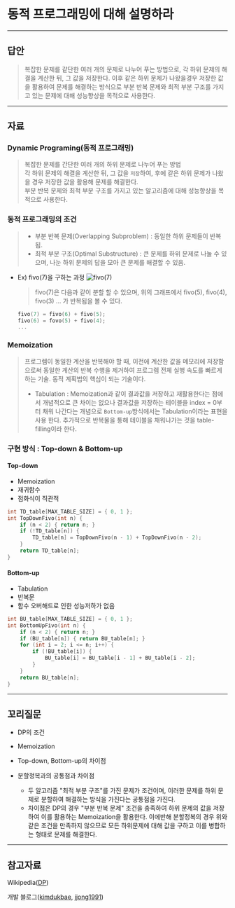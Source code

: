 # 동적 프로그래밍에 대해 설명하라

---
## 답안
> 복잡한 문제를 같단한 여러 개의 문제로 나누어 푸는 방법으로, 각 하위 문제의 해결을 계산한 뒤, 그 값을 저장한다. 이후 같은 하위 문제가 나왔을경우 저장한 값을 활용하여 문제를 해결하는 방식으로 부분 반복 문제와 최적 부분 구조를 가지고 있는 문제에 대해 성능향상을 목적으로 사용한다.
---



## 자료

### Dynamic Programing(동적 프로그래밍)
> 복잡한 문제를 간단한 여러 개의 하위 문제로 나누어 푸는 방법<br>
> 각 하위 문제의 해결을 계산한 뒤, 그 값을 `저장`하여, 후에 같은 하위 문제가 나왔을 경우 저장한 값을 활용해 문제를 해결한다.<br>
> 부분 반복 문제와 최적 부분 구조를 가지고 있는 알고리즘에 대해 성능향상을 목적으로 사용한다.

### 동적 프로그래밍의 조건
>   - 부분 반복 문제(Overlapping Subproblem) : 동일한 하위 문제들이 반복됨.<br>
>   - 최적 부분 구조(Optimal Substructure) : 큰 문제를 하위 문제로 나눌 수 있으며, 나눈 하위 문제의 답을 모아 큰 문제를 해결할 수 있음.

- Ex) fivo(7)을 구하는 과정
    ![fivo(7)](https://velog.velcdn.com/images%2Fgillog%2Fpost%2Feb96e602-b7bf-47eb-9c49-2eda8465e158%2F1231313133.png)
    > fivo(7)은 다음과 같이 분할 할 수 있으며, 위의 그래프에서 fivo(5), fivo(4), fivo(3) ... 가 반복됨을 볼 수 있다.
    ```c
    fivo(7) = fivo(6) + fivo(5);
    fivo(6) = fovo(5) + fivo(4);
    ...
    ```

### Memoization
> 프로그렘이 동일한 계산을 반복해야 할 때, 이전에 계산한 값을 메모리에 저장함으로써 동일한 계산의 반복 수행을 제거하여 프로그렘 전체 실행 속도를 빠르게 하는 기술. 동적 계획법의 핵심이 되는 기술이다.
> - Tabulation : Memoization과 같이 결과값을 저장하고 재활용한다는 점에서 개념적으로 큰 차이는 없으나 결과값을 저장하는 테이블을 index = 0부터 채워 나간다는 개념으로 `Bottom-up`방식에서는 Tabulation이라는 표현을 사용 한다. 추가적으로 반복물을 통해 테이블을 채워나가는 것을 table-filling이라 한다. 

### 구현 방식 : Top-down & Bottom-up
#### Top-down
- Memoization
- 재귀함수
- 점화식이 직관적
```c
int TD_table[MAX_TABLE_SIZE] = { 0, 1 };
int TopDownFivo(int n) {
	if (n < 2) { return n; }
	if (!TD_table[n]) {
		TD_table[n] = TopDownFivo(n - 1) + TopDownFivo(n - 2);
	}
	return TD_table[n];
}
```
#### Bottom-up
- Tabulation
- 반복문
- 함수 오버해드로 인한 성능저하가 없음
```c
int BU_table[MAX_TABLE_SIZE] = { 0, 1 };
int BottomUpFivo(int n) {
	if (n < 2) { return n; }
	if (BU_table[n]) { return BU_table[n]; }
	for (int i = 2; i <= n; i++) {
		if (!BU_table[i]) {
			BU_table[i] = BU_table[i - 1] + BU_table[i - 2];
		}
	}
	return BU_table[n];
}
```
---



## 꼬리질문

- DP의 조건

- Memoization

- Top-down, Bottom-up의 차이점

- 분할정복과의 공통점과 차이점
    - 두 알고리즘 "최적 부분 구조"를 가진 문제가 조건이며, 이러한 문제를 하위 문제로 분할하여 해결하는 방식을 가진다는 공통점을 가진다. 
    - 차이점은 DP의 경우 "부분 반복 문제" 조건을 충족하여 하위 문제의 값을 저장하여 이를 활용하는 Memoization을 활용한다. 이에반해 분할정복의 경우 위와 같은 조건을 만족하지 않으므로 모든 하위문제에 대해 값을 구하고 이를 병합하는 형태로 문제를 해결한다.
---



## 참고자료
Wikipedia([DP](https://ko.wikipedia.org/wiki/%EB%8F%99%EC%A0%81_%EA%B3%84%ED%9A%8D%EB%B2%95))<br>

개발 블로그([kimdukbae](https://velog.io/@kimdukbae/%EB%8B%A4%EC%9D%B4%EB%82%98%EB%AF%B9-%ED%94%84%EB%A1%9C%EA%B7%B8%EB%9E%98%EB%B0%8D-Dynamic-Programming#%ED%83%91%EB%8B%A4%EC%9A%B4top-down-vs-%EB%B0%94%ED%85%80%EC%97%85bottom-up),
[jjong1991](https://hongjw1938.tistory.com/47))<br>


